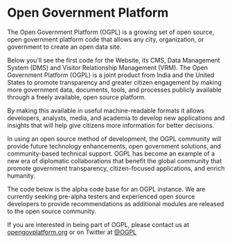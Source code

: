 # Open Government Platform

The Open Government Platform (OGPL) is a growing set of open source, open government platform code that allows any city, organization, or government to create an open data site.

Below you'll see the first code for the Website, its CMS, Data Management System (DMS) and Visitor Relationship Management (VRM). The Open Government Platform (OGPL) is a joint product from India and the United States to promote transparency and greater citizen engagement by making more government data, documents, tools, and processes publicly available through a freely available, open source platform.

By making this available in useful machine-readable formats it allows developers, analysts, media, and academia to develop new applications and insights that will help give citizens more information for better decisions.

In using an open source method of development, the OGPL community will provide future technology enhancements, open government solutions, and community-based technical support. OGPL has become an example of a new era of diplomatic collaborations that benefit the global community that promote government transparency, citizen-focused applications, and enrich humanity.

The code below is the alpha code base for an OGPL instance. We are currently seeking pre-alpha testers and experienced open source developers to provide recommendations as additional modules are released to the open source community.

If you are interested in being part of OGPL, please contact us at [opengovplatform.org](http://ogpl.gov.in/contactus) or on Twitter at [@OGPL](http://twitter.com/OGPL)
